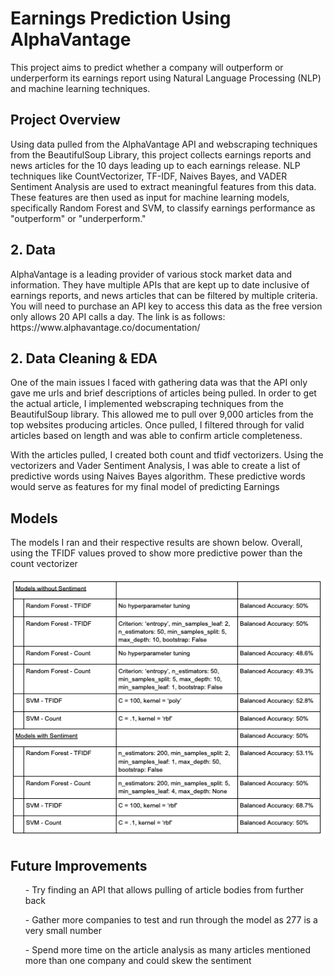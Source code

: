 # Earnings Prediction Using AlphaVantage

This project aims to predict whether a company will outperform or underperform its earnings report using Natural Language Processing (NLP) and machine learning techniques.

<h2>Project Overview</h2>
Using data pulled from the AlphaVantage API and webscraping techniques from the BeautifulSoup Library, this project collects earnings reports and news articles for the 10 days leading up to each earnings release. NLP techniques like CountVectorizer, TF-IDF, Naives Bayes, and VADER Sentiment Analysis are used to extract meaningful features from this data. These features are then used as input for machine learning models, specifically Random Forest and SVM, to classify earnings performance as "outperform" or "underperform."

<h2>2. Data </h2>
AlphaVantage is a leading provider of various stock market data and information.  They have multiple APIs that are kept up to date inclusive of earnings reports, and news articles that can be filtered by multiple criteria.  You will need to purchase an API key to access this data as the free version only allows 20 API calls a day.  The link is as follows: https://www.alphavantage.co/documentation/

<h2> 2. Data Cleaning & EDA </h2>
One of the main issues I faced with gathering data was that the API only gave me urls and brief descriptions of articles being pulled.  In order to get the actual article, I implemented webscraping techniques from the BeautifulSoup library.  This allowed me to pull over 9,000 articles from the top websites producing articles.  Once pulled, I filtered through for valid articles based on length and was able to confirm article completeness.  

With the articles pulled, I created both count and tfidf vectorizers.  Using the vectorizers and Vader Sentiment Analysis, I was able to create a list of predictive words using Naives Bayes algorithm.  These predictive words would serve as features for my final model of predicting Earnings

<h2> Models </h2>

The models I ran and their respective results are shown below.  Overall, using the TFIDF values proved to show more predictive power than the count vectorizer

![Model Scores Matrix](/models_matrix.png)


<h2> Future Improvements </h2>

<ul>- Try finding an API that allows pulling of article bodies from further back </ul>
<ul>- Gather more companies to test and run through the model as 277 is a very small number</ul>
<ul>- Spend more time on the article analysis as many articles mentioned more than one company and could skew the sentiment</ul>
